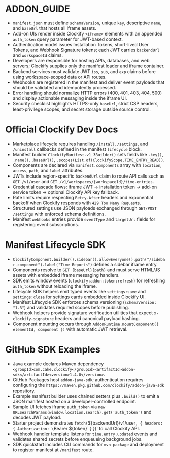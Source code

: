 # ADDON_GUIDE
- `manifest.json` must define `schemaVersion`, unique `key`, descriptive `name`, and `baseUrl` that hosts all iframe assets.
- Add-on UIs render inside Clockify `<iframe>` elements with an appended `auth_token` query parameter for JWT-based context.
- Authentication model issues Installation Tokens, short-lived User Tokens, and Webhook Signature tokens; each JWT carries `backendUrl` and `workspaceId` claims.
- Developers are responsible for hosting APIs, databases, and web servers; Clockify supplies only the manifest loader and iframe container.
- Backend services must validate JWT `iss`, `sub`, and `exp` claims before using workspace-scoped data or API routes.
- Webhooks are registered in the manifest and deliver event payloads that should be validated and idempotently processed.
- Error handling should normalize HTTP errors (400, 401, 403, 404, 500) and display actionable messaging inside the iframe UI.
- Security checklist highlights HTTPS-only `baseUrl`, strict CSP headers, least-privilege scopes, and secret storage outside source control.

# Official Clockify Dev Docs
- Marketplace lifecycle requires handling `/install`, `/settings`, and `/uninstall` callbacks defined in the manifest `lifecycle` block.
- Manifest builder `ClockifyManifest.v1_3Builder()` sets fields like `.key()`, `.name()`, `.baseUrl()`, `.scopes(List.of(ClockifyScope.TIME_ENTRY_READ))`.
- Components are declared via `manifest.components` array with `location`, `access`, `path`, and `label` attributes.
- JWTs include region-specific `backendUrl` claim to route API calls such as `GET /v1/user` and `GET /v1/workspaces/{workspaceId}/time-entries`.
- Credential cascade flows: iframe JWT → installation token → add-on service token → optional Clockify API key fallback.
- Rate limits require respecting `Retry-After` headers and exponential backoff when Clockify responds with `429 Too Many Requests`.
- Structured settings use JSON payloads exchanged through `GET/POST /settings` with enforced schema definitions.
- Manifest `webhooks` entries provide `eventType` and `targetUrl` fields for registering event subscriptions.

# Manifest Lifecycle SDK
- `ClockifyComponent.builder().sidebar().allowEveryone().path("/sidebar-component").label("Time Reports")` defines a sidebar iframe entry.
- Components resolve to `GET {baseUrl}{path}` and must serve HTML/JS assets with embedded iframe messaging handlers.
- SDK emits window events (`clockify:addon:token:refresh`) for refreshing `auth_token` without reloading the iframe.
- Lifecycle SDK helpers emit typed events like `settings:save` and `settings:close` for settings cards embedded inside Clockify UI.
- Manifest Lifecycle SDK enforces schema versioning (`schemaVersion: "1.3"`) and validates required scopes before publishing.
- Webhook helpers provide signature verification utilities that expect `x-clockify-signature` headers and canonical payload hashing.
- Component mounting occurs through `AddonRuntime.mountComponent({ elementId, component })` with automatic JWT retrieval.

# GitHub SDK Examples
- Java example declares Maven dependency `<groupId>com.cake.clockify</groupId><artifactId>addon-sdk</artifactId><version>1.4.0</version>`.
- GitHub Packages host `addon-java-sdk`; authentication requires configuring the `https://maven.pkg.github.com/clockify/addon-java-sdk` repository.
- Example manifest builder uses chained setters plus `.build()` to emit a JSON manifest hosted on a developer-controlled endpoint.
- Sample UI fetches iframe `auth_token` via `new URLSearchParams(window.location.search).get('auth_token')` and decodes JWT payload.
- Starter project demonstrates `fetch(`${backendUrl}/v1/user`, { headers: { Authorization: \`Bearer ${token}\` } })` to call Clockify API.
- Webhook handler template listens for `time.entry.updated` events and validates shared secrets before enqueueing background jobs.
- SDK quickstart includes CLI commands for `mvn package` and deployment to register manifest at `/manifest` route.
